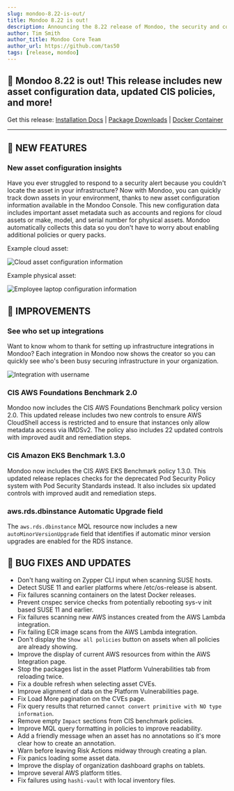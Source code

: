 ```yaml
---
slug: mondoo-8.22-is-out/
title: Mondoo 8.22 is out!
description: Announcing the 8.22 release of Mondoo, the security and compliance platform that prioritizes risks that matter most in your infrastructure.
author: Tim Smith
author_title: Mondoo Core Team
author_url: https://github.com/tas50
tags: [release, mondoo]
---
```


## 🥳 Mondoo 8.22 is out! This release includes new asset configuration data, updated CIS policies, and more!

Get this release: [Installation Docs](/cnspec/) | [Package Downloads](https://releases.mondoo.com/cnspec/) | [Docker Container](https://hub.docker.com/r/mondoo/cnspec)

---

## 🎉 NEW FEATURES

### New asset configuration insights

Have you ever struggled to respond to a security alert because you couldn't locate the asset in your infrastructure? Now with Mondoo, you can quickly track down assets in your environment, thanks to new asset configuration information available in the Mondoo Console. This new configuration data includes important asset metadata such as accounts and regions for cloud assets or make, model, and serial number for physical assets. Mondoo automatically collects this data so you don't have to worry about enabling additional policies or query packs.

Example cloud asset:

![Cloud asset configuration information](/img/releases/2023-08-07-mondoo-8.22-is-out/cloud_asset.png)

Example physical asset:

![Employee laptop configuration information](/img/releases/2023-08-07-mondoo-8.22-is-out/laptop_asset.png)

## 🧹 IMPROVEMENTS

### See who set up integrations

Want to know whom to thank for setting up infrastructure integrations in Mondoo? Each integration in Mondoo now shows the creator so you can quickly see who's been busy securing infrastructure in your organization.

![Integration with username](/img/releases/2023-08-07-mondoo-8.22-is-out/integration.png)

### CIS AWS Foundations Benchmark 2.0

Mondoo now includes the CIS AWS Foundations Benchmark policy version 2.0. This updated release includes two new controls to ensure AWS CloudShell access is restricted and to ensure that instances only allow metadata access via IMDSv2. The policy also includes 22 updated controls with improved audit and remediation steps.

### CIS Amazon EKS Benchmark 1.3.0

Mondoo now includes the CIS AWS EKS Benchmark policy 1.3.0. This updated release replaces checks for the deprecated Pod Security Policy system with Pod Security Standards instead. It also includes six updated controls with improved audit and remediation steps.

### aws.rds.dbinstance Automatic Upgrade field

The `aws.rds.dbinstance` MQL resource now includes a new `autoMinorVersionUpgrade` field that identifies if automatic minor version upgrades are enabled for the RDS instance.

## 🐛 BUG FIXES AND UPDATES

- Don't hang waiting on Zypper CLI input when scanning SUSE hosts.
- Detect SUSE 11 and earlier platforms where /etc/os-release is absent.
- Fix failures scanning containers on the latest Docker releases.
- Prevent cnspec service checks from potentially rebooting sys-v init based SUSE 11 and earlier.
- Fix failures scanning new AWS instances created from the AWS Lambda integration.
- Fix failing ECR image scans from the AWS Lambda integration.
- Don't display the `Show all policies` button on assets when all policies are already showing.
- Improve the display of current AWS resources from within the AWS Integration page.
- Stop the packages list in the asset Platform Vulnerabilities tab from reloading twice.
- Fix a double refresh when selecting asset CVEs.
- Improve alignment of data on the Platform Vulnerabilities page.
- Fix Load More pagination on the CVEs page.
- Fix query results that returned `cannot convert primitive with NO type information`.
- Remove empty `Impact` sections from CIS benchmark policies.
- Improve MQL query formatting in policies to improve readability.
- Add a friendly message when an asset has no annotations so it's more clear how to create an annotation.
- Warn before leaving Risk Actions midway through creating a plan.
- Fix panics loading some asset data.
- Improve the display of organization dashboard graphs on tablets.
- Improve several AWS platform titles.
- Fix failures using `hashi-vault` with local inventory files.
